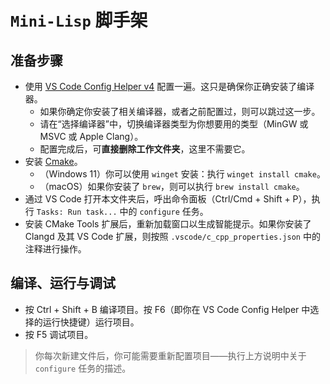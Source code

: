 # `Mini-Lisp` 脚手架

## 准备步骤



- 使用 [VS Code Config Helper v4](https://v4.vscch.tk) 配置一遍。这只是确保你正确安装了编译器。
  - 如果你确定你安装了相关编译器，或者之前配置过，则可以跳过这一步。
  - 请在“选择编译器”中，切换编译器类型为你想要用的类型（MinGW 或 MSVC 或 Apple Clang）。
  - 配置完成后，可**直接删除工作文件夹**，这里不需要它。
- 安装 [Cmake](https://cmake.org/download/#latest)。
  - （Windows 11）你可以使用 `winget` 安装：执行 `winget install cmake`。
  - （macOS）如果你安装了 `brew`，则可以执行 `brew install cmake`。
- 通过 VS Code 打开本文件夹后，呼出命令面板（Ctrl/Cmd + Shift + P），执行 `Tasks: Run task...` 中的 `configure` 任务。
- 安装 CMake Tools 扩展后，重新加载窗口以生成智能提示。如果你安装了 Clangd 及其 VS Code 扩展，则按照 `.vscode/c_cpp_properties.json` 中的注释进行操作。

## 编译、运行与调试

- 按 Ctrl + Shift + B 编译项目。按 F6（即你在 VS Code Config Helper 中选择的运行快捷键）运行项目。
- 按 F5 调试项目。

> 你每次新建文件后，你可能需要重新配置项目——执行上方说明中关于 `configure` 任务的描述。
